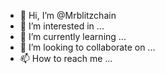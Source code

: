 - 👋 Hi, I’m @Mrblitzchain
- 👀 I’m interested in ...
- 🌱 I’m currently learning ...
- 💞️ I’m looking to collaborate on ...
- 📫 How to reach me ...

<!---
Mrblitzchain/Mrblitzchain is a ✨ special ✨ repository because its `README.md` (this file) appears on your GitHub profile.
You can click the Preview link to take a look at your changes.
--->
